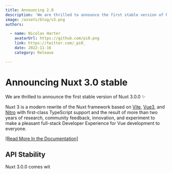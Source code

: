 ```yaml
---
title: Announcing 2.0
description: 'We are thrilled to announce the first stable version of Nuxt 3.0.0'
image: /assets/blog/v3.png
authors:

  - name: Nicolas Harter
    avatarUrl: https://github.com/pi0.png
    link: https://twitter.com/_pi0_
    date: 2022-11-16
    category: Release

---
```


# Announcing Nuxt 3.0 stable

We are thrilled to announce the first stable version of Nuxt 3.0.0 :sparkles:

Nuxt 3 is a modern rewrite of the Nuxt framework based on [Vite](https://vitejs.dev/), [Vue3](https://vuejs.org/),
and [Nitro](https://nitro.unjs.io/) with first-class TypeScript support and the result of more than two years of
research, community feedback, innovation, and experiment to make a pleasant full-stack Developer Experience for Vue
development to everyone.

[[Read More In the Documentation]](/docs/getting-started/introduction)

## API Stability

Nuxt 3.0.0 comes wit